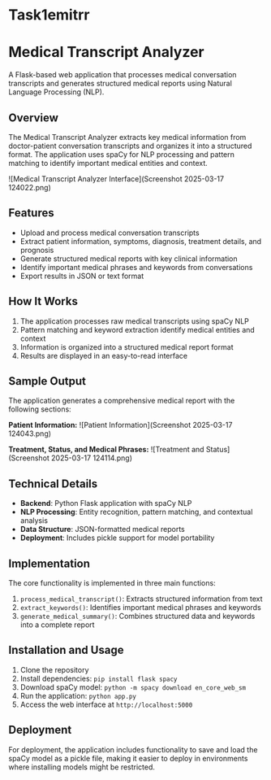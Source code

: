 # Task1emitrr
# Medical Transcript Analyzer

A Flask-based web application that processes medical conversation transcripts and generates structured medical reports using Natural Language Processing (NLP).

## Overview

The Medical Transcript Analyzer extracts key medical information from doctor-patient conversation transcripts and organizes it into a structured format. The application uses spaCy for NLP processing and pattern matching to identify important medical entities and context.

![Medical Transcript Analyzer Interface](Screenshot 2025-03-17 124022.png)

## Features

- Upload and process medical conversation transcripts
- Extract patient information, symptoms, diagnosis, treatment details, and prognosis
- Generate structured medical reports with key clinical information
- Identify important medical phrases and keywords from conversations
- Export results in JSON or text format

## How It Works

1. The application processes raw medical transcripts using spaCy NLP
2. Pattern matching and keyword extraction identify medical entities and context
3. Information is organized into a structured medical report format
4. Results are displayed in an easy-to-read interface

## Sample Output

The application generates a comprehensive medical report with the following sections:

**Patient Information:**
![Patient Information](Screenshot 2025-03-17 124043.png)

**Treatment, Status, and Medical Phrases:**
![Treatment and Status](Screenshot 2025-03-17 124114.png)

## Technical Details

- **Backend**: Python Flask application with spaCy NLP
- **NLP Processing**: Entity recognition, pattern matching, and contextual analysis
- **Data Structure**: JSON-formatted medical reports
- **Deployment**: Includes pickle support for model portability

## Implementation

The core functionality is implemented in three main functions:

1. `process_medical_transcript()`: Extracts structured information from text
2. `extract_keywords()`: Identifies important medical phrases and keywords
3. `generate_medical_summary()`: Combines structured data and keywords into a complete report

## Installation and Usage

1. Clone the repository
2. Install dependencies: `pip install flask spacy`
3. Download spaCy model: `python -m spacy download en_core_web_sm`
4. Run the application: `python app.py`
5. Access the web interface at `http://localhost:5000`

## Deployment

For deployment, the application includes functionality to save and load the spaCy model as a pickle file, making it easier to deploy in environments where installing models might be restricted.
